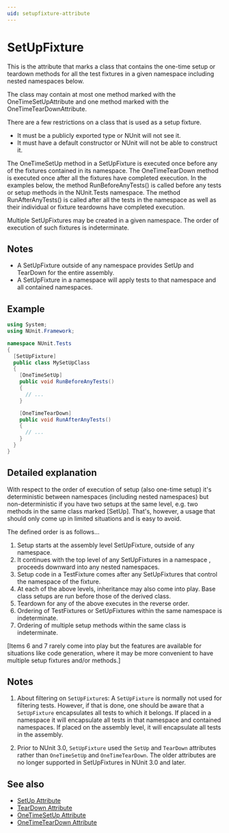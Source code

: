 ```yaml
---
uid: setupfixture-attribute
---
```


# SetUpFixture

This is the attribute that marks a class that contains the one-time
setup or teardown methods for all the test fixtures in a given
namespace including nested namespaces below.

The class may contain at most one method marked with the
OneTimeSetUpAttribute and one method marked with the OneTimeTearDownAttribute.

There are a few restrictions on a class that is used as a setup fixture.

* It must be a publicly exported type or NUnit will not see it.
* It must have a default constructor or NUnit will not be able to construct it.

The OneTimeSetUp method in a SetUpFixture is executed once before any of the fixtures
contained in its namespace. The OneTimeTearDown method is executed once after all the
fixtures have completed execution. In the examples below, the method RunBeforeAnyTests()
is called before any tests or setup methods in the NUnit.Tests namespace. The method
RunAfterAnyTests() is called after all the tests in the namespace as well as their
individual or fixture teardowns have completed execution.

Multiple SetUpFixtures may be created in a given namespace. The order of execution
of such fixtures is indeterminate.

## Notes

* A SetUpFixture outside of any namespace provides SetUp and TearDown for the entire assembly.
* A SetUpFixture in a namespace will apply tests to that namespace and all contained namespaces.

## Example

```csharp
using System;
using NUnit.Framework;

namespace NUnit.Tests
{
  [SetUpFixture]
  public class MySetUpClass
  {
    [OneTimeSetUp]
    public void RunBeforeAnyTests()
    {
      // ...
    }

    [OneTimeTearDown]
    public void RunAfterAnyTests()
    {
      // ...
    }
  }
}
```

## Detailed explanation

With respect to the order of execution of setup (also one-time setup) it's deterministic between namespaces (including
 nested namespaces) but non-deterministic if you have two setups at the same level, e.g. two methods in the same class
 marked [SetUp]. That's, however, a usage that should only come up in limited situations and is easy to avoid.

The defined order is as follows...

1. Setup starts at the assembly level SetUpFixture, outside of any namespace.
2. It continues with the top level of any SetUpFixtures in a namespace , proceeds downward into any nested namespaces.
3. Setup code in a TestFixture comes after any SetUpFixtures that control the namespace of the fixture.
4. At each of the above levels, inheritance may also come into play. Base class setups are run before those of the
 derived class.
5. Teardown for any of the above executes in the reverse order.
6. Ordering of TestFixtures or SetUpFixtures within the same namespace is indeterminate.
7. Ordering of multiple setup methods within the same class is indeterminate.

[Items 6 and 7 rarely come into play but the features are available for situations like code generation, where it may
 be more convenient to have multiple setup fixtures and/or methods.]

## Notes

1. About filtering on `SetUpFixture`s:
   A `SetUpFixture` is normally not used for filtering tests.  However, if that is done, one should be aware that a
   `SetUpFixture` encapsulates all tests to which it belongs.
   If placed in a namespace it will encapsulate all tests in that namespace and contained namespaces.
   If placed on the assembly level, it will encapsulate all tests in the assembly.

2. Prior to NUnit 3.0, `SetUpFixture` used the `SetUp` and `TearDown` attributes rather than `OneTimeSetUp` and
   `OneTimeTearDown`. The older attributes are no longer supported in SetUpFixtures in NUnit 3.0 and later.

## See also

* [SetUp Attribute](setup.md)
* [TearDown Attribute](teardown.md)
* [OneTimeSetUp Attribute](onetimesetup.md)
* [OneTimeTearDown Attribute](onetimeteardown.md)
